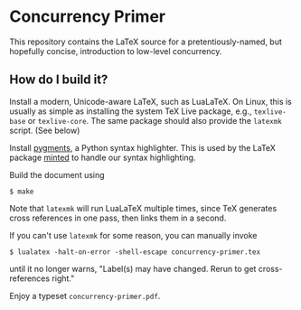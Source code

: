 # Concurrency Primer

This repository contains the LaTeX source for a pretentiously-named,
but hopefully concise,
introduction to low-level concurrency.

## How do I build it?

Install a modern, Unicode-aware LaTeX, such as LuaLaTeX.
On Linux, this is usually as simple as installing the system TeX Live package, e.g., `texlive-base` or `texlive-core`.
The same package should also provide the `latexmk` script. (See below)

Install [pygments](http://pygments.org/), a Python syntax highlighter.
This is used by the LaTeX package [minted](https://ctan.org/tex-archive/macros/latex/contrib/minted/) to handle our syntax highlighting.

Build the document using
```shell
$ make
```

Note that `latexmk` will run LuaLaTeX multiple times, since TeX generates cross references in one pass, then links them in a second.

If you can't use `latexmk` for some reason, you can manually invoke
```shell
$ lualatex -halt-on-error -shell-escape concurrency-primer.tex
```
until it no longer warns, "Label(s) may have changed. Rerun to get cross-references right."

Enjoy a typeset `concurrency-primer.pdf`.

